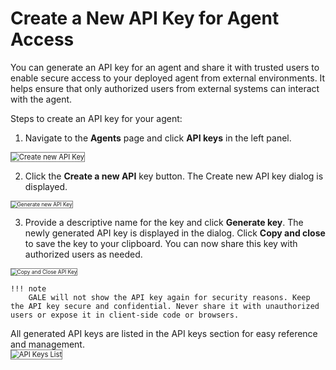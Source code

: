 # Create a New API Key for Agent Access

You can generate an API key for an agent and share it with trusted users to enable secure access to your deployed agent from external environments. It helps ensure that only authorized users from external systems can interact with the agent.

Steps to create an API key for your agent:

1.	Navigate to the **Agents** page and click **API keys** in the left panel.  
<img src="../images/create-new-api-key.png" alt="Create new API Key" title="Create new API Key" style="border: 1px solid gray; zoom:80%;">

2. Click the **Create a new API** key button. The Create new API key dialog is displayed.  
<img src="../images/generate-new-api-key.png" alt="Generate new API Key" title="Generate new API Key" style="border: 1px solid gray; zoom:60%;">

3. Provide a descriptive name for the key and click **Generate key**. The newly generated API key is displayed in the dialog. Click **Copy and close** to save the key to your clipboard. You can now share this key with authorized users as needed.  
<img src="../images/copy-and-close-api-key.png" alt="Copy and Close API Key" title="Copy and Close API Key" style="border: 1px solid gray; zoom:60%;">

    !!! note
        GALE will not show the API key again for security reasons. Keep the API key secure and confidential. Never share it with unauthorized users or expose it in client-side code or browsers.

All generated API keys are listed in the API keys section for easy reference and management.  
<img src="../images/api-keys-list.png" alt="API Keys List" title="API Keys List" style="border: 1px solid gray; zoom:80%;">
